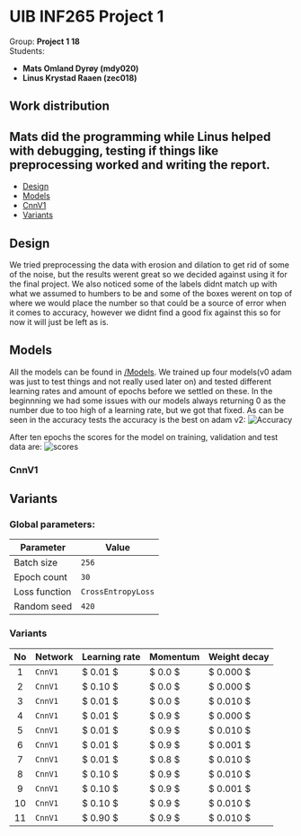 # UIB INF265 Project 1
Group: **Project 1 18**  
Students:
- **Mats Omland Dyrøy (mdy020)**
- **Linus Krystad Raaen (zec018)**

## Work distribution
Mats did the programming while Linus helped with debugging, testing if things like preprocessing worked and writing the report.
---

- [Design](#design)
- [Models](#models)
- [CnnV1](#cnnv1)
- [Variants](#variants)

## Design
We tried preprocessing the data with erosion and dilation to get rid of some of the noise, but the results werent great so we decided against using it for the final project. We also noticed some of the labels didnt match up with what we assumed to humbers to be and some of the boxes werent on top of where we would place the number so that could be a source of error when it comes to accuracy, however we didnt find a good fix against this so for now it will just be left as is. 

## Models
All the models can be found in [/Models](/uib.inf265.project2/models/). We trained up four models(v0 adam was just to test things and not really used later on) and tested different learning rates and amount of epochs before we settled on these. In the beginnning we had some issues with our models always returning 0 as the number due to too high of a learning rate, but we got that fixed. As can be seen in the accuracy tests the accuracy is the best on adam v2:
 ![Accuracy](/uib.inf265.project2/assets/accuracy.png)

After ten epochs the scores for the model on training, validation and test data are:
 ![scores](/uib.inf265.project2/assets/score_v2_adam_lr0.001.png)
### CnnV1

## Variants

### Global parameters:
| Parameter | Value |
| --------- | ----- |
| Batch size | `256` |
| Epoch count | `30` |
| Loss function | `CrossEntropyLoss` |
| Random seed | `420` |

### Variants
| No | Network | Learning rate | Momentum | Weight decay |
|:-: | ------- | -------- | ------- | --------- |
|  1 | `CnnV1` | $ 0.01 $ | $ 0.0 $ | $ 0.000 $ |
|  2 | `CnnV1` | $ 0.10 $ | $ 0.0 $ | $ 0.000 $ |
|  3 | `CnnV1` | $ 0.01 $ | $ 0.0 $ | $ 0.010 $ | 
|  4 | `CnnV1` | $ 0.01 $ | $ 0.9 $ | $ 0.000 $ | 
|  5 | `CnnV1` | $ 0.01 $ | $ 0.9 $ | $ 0.010 $ | 
|  6 | `CnnV1` | $ 0.01 $ | $ 0.9 $ | $ 0.001 $ | 
|  7 | `CnnV1` | $ 0.01 $ | $ 0.8 $ | $ 0.010 $ | 
|  8 | `CnnV1` | $ 0.10 $ | $ 0.9 $ | $ 0.010 $ | 
|  9 | `CnnV1` | $ 0.10 $ | $ 0.9 $ | $ 0.001 $ | 
| 10 | `CnnV1` | $ 0.10 $ | $ 0.9 $ | $ 0.010 $ | 
| 11 | `CnnV1` | $ 0.90 $ | $ 0.9 $ | $ 0.010 $ | 